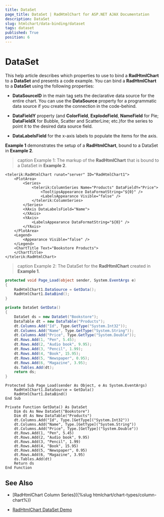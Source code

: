 ```yaml
---
title: DataSet
page_title: DataSet | RadHtmlChart for ASP.NET AJAX Documentation
description: DataSet
slug: htmlchart/data-binding/dataset
tags: dataset
published: True
position: 6
---
```


# DataSet

This help article describes which properties to use to bind a **RadHtmlChart** to a **DataSet** and presents a code example. You can bind a **RadHtmlChart** to a **DataSet** using the following properties:

* **DataSourceID** in the main tag sets the declarative data source for the entire chart. You can use	the **DataSource** property for a programmatic data source if you create the connection in the code-behind.

* **DataFieldY** property (and **ColorField**, **ExplodeField**, **NameField** for Pie; **DataFieldX** for Bubble, Scatter and ScatterLine; etc.)for the series to point it to the desired data source field.

* **DataLabelsField** for the x-axis labels to populate the items for the axis.

**Example 1** demonstrates the setup of a **RadHtmlChart**, bound to a DataSet in **Example 2**.

>caption Example 1: The markup of the **RadHtmlChart** that is bound to a DataSet in **Example 2**.

````ASP.NET
<telerik:RadHtmlChart runat="server" ID="RadHtmlChart1">
	<PlotArea>
		<Series>
			<telerik:ColumnSeries Name="Products" DataFieldY="Price">
				<TooltipsAppearance DataFormatString="${0}" />
				<LabelsAppearance Visible="false" />
			</telerik:ColumnSeries>
		</Series>
		<XAxis DataLabelsField="Name">
		</XAxis>
		<YAxis>
			<LabelsAppearance DataFormatString="${0}" />
		</YAxis>
	</PlotArea>
	<Legend>
		<Appearance Visible="false" />
	</Legend>
	<ChartTitle Text="Bookstore Products">
	</ChartTitle>
</telerik:RadHtmlChart>
````


>caption Example 2: The DataSet for the **RadHtmlChart** created in **Example 1**.


````C#
protected void Page_Load(object sender, System.EventArgs e)
{
	RadHtmlChart1.DataSource = GetData();
	RadHtmlChart1.DataBind();
}

private DataSet GetData()
{
	DataSet ds = new DataSet("Bookstore");
	DataTable dt = new DataTable("Products");
	dt.Columns.Add("Id", Type.GetType("System.Int32"));
	dt.Columns.Add("Name", Type.GetType("System.String"));
	dt.Columns.Add("Price", Type.GetType("System.Double"));
	dt.Rows.Add(1, "Pen", 5.45);
	dt.Rows.Add(2, "Audio book", 9.95);
	dt.Rows.Add(3, "Pencil", 1.99);
	dt.Rows.Add(4, "Book", 15.95);
	dt.Rows.Add(5, "Newspaper", 0.95);
	dt.Rows.Add(6, "Magazine", 3.95);
	ds.Tables.Add(dt);
	return ds;
}
````
````VB
Protected Sub Page_Load(sender As Object, e As System.EventArgs)
	RadHtmlChart1.DataSource = GetData()
	RadHtmlChart1.DataBind()
End Sub

Private Function GetData() As DataSet
	Dim ds As New DataSet("Bookstore")
	Dim dt As New DataTable("Products")
	dt.Columns.Add("Id", Type.[GetType]("System.Int32"))
	dt.Columns.Add("Name", Type.[GetType]("System.String"))
	dt.Columns.Add("Price", Type.[GetType]("System.Double"))
	dt.Rows.Add(1, "Pen", 5.45)
	dt.Rows.Add(2, "Audio book", 9.95)
	dt.Rows.Add(3, "Pencil", 1.99)
	dt.Rows.Add(4, "Book", 15.95)
	dt.Rows.Add(5, "Newspaper", 0.95)
	dt.Rows.Add(6, "Magazine", 3.95)
	ds.Tables.Add(dt)
	Return ds
End Function
````

## See Also

 * [RadHtmlChart Column Series]({%slug htmlchart/chart-types/column-chart%})

 * [RadHtmlChart DataSet Demo](https://demos.telerik.com/aspnet-ajax/htmlchart/examples/databinding/bindtodataset/defaultcs.aspx)

